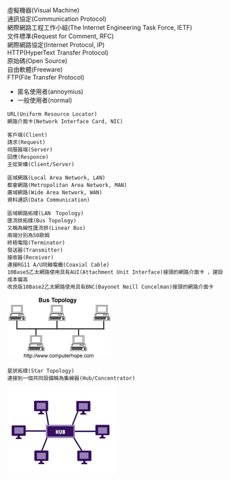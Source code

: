 虛擬機器(Visual Machine)  
通訊協定(Communication Protocol)  
網際網路工程工作小組(The Internet Engineering Task Force, IETF)  
文件標準(Request for Comment, RFC)  
網際網路協定(Internet Protocol, IP)  
HTTP(HyperText Transfer Protocol)  
原始碼(Open Source)  
自由軟體(Freeware)  
FTP(File Transfer Protocol)
*	匿名使用者(annoymius)
*	一般使用者(normal)  
```
URL(Uniform Resource Locator)  
網路介面卡(Network Interface Card, NIC)  
```

```
客戶端(Client)  
請求(Request)  
伺服器端(Server)  
回應(Responce)  
主從架構(Client/Server)  
```

```
區域網路(Local Area Network, LAN)  
都會網路(Metropolitan Area Network, MAN)  
廣域網路(Wide Area Network, WAN)  
資料通訊(Data Communication)  
```

```
區域網路拓樸(LAN　Topology)  
匯流排拓樸(Bus Topology)  
又稱為線性匯流排(Linear Bus)  
兩端分別為50歐姆  
終極電阻(Terminator)   
發送器(Transmitter)  
接收器(Receiver)  
連接RG11 A/U同軸電纜(Coaxial Cable)  
10Base5乙太網路使用具有AUI(Attachment Unit Interface)接頭的網路介面卡 ，建設成本偏高
改良版10Base2乙太網路使用具有BNC(Bayonet Neill Concelman)接頭的網路介面卡  
```
![Bus Topology](./BUS.png)  

```
星狀拓樸(Star Topology)  
連接到一個共同設備稱為集線器(Hub/Concentrator)
```
![Star Topology](./STAR.png)  
   







